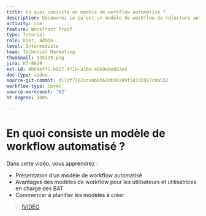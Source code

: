 ```yaml
---
title: En quoi consiste un modèle de workflow automatisé ?
description: Découvrez ce qu’est un modèle de workflow de relecture automatisé et comment les utilisateurs et les utilisatrices peuvent bénéficier des modèles. Commencez à planifier les modèles à créer.
activity: use
feature: Workfront Proof
type: Tutorial
role: User, Admin
level: Intermediate
team: Technical Marketing
thumbnail: 335129.png
jira: KT-8829
exl-id: 4b64aff1-b917-471b-a1ba-40a9ebe883e9
doc-type: video
source-git-commit: d17df7162ccaab6b62db34209f50131927c0a532
workflow-type: tm+mt
source-wordcount: '62'
ht-degree: 100%

---
```


# En quoi consiste un modèle de workflow automatisé ?

Dans cette vidéo, vous apprendrez :

* Présentation d’un modèle de workflow automatisé
* Avantages des modèles de workflow pour les utilisateurs et utilisatrices en charge des BAT
* Commencer à planifier les modèles à créer

>[!VIDEO](https://video.tv.adobe.com/v/335129/?quality=12&learn=on&enablevpops)

<!---
Learn More Icon
Automated workflow overview
Create and manage Automated Workflow templates
Configure a proof
--->
